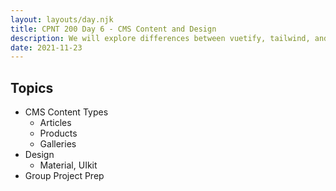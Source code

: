 ```yaml
---
layout: layouts/day.njk
title: CPNT 200 Day 6 - CMS Content and Design
description: We will explore differences between vuetify, tailwind, and bulma. 
date: 2021-11-23
---
```


## Topics
- CMS Content Types
  - Articles
  - Products
  - Galleries
- Design
  - Material, UIkit
- Group Project Prep